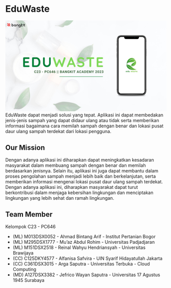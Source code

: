 # EduWaste
![](profile/img.jpg)
EduWaste dapat menjadi solusi yang tepat. Aplikasi ini dapat membedakan jenis-jenis sampah yang dapat didaur ulang atau tidak serta memberikan informasi bagaimana cara memilah sampah dengan benar dan lokasi pusat daur ulang sampah terdekat dari lokasi pengguna.
## Our Mission
Dengan adanya aplikasi ini diharapkan dapat meningkatkan kesadaran masyarakat dalam membuang sampah dengan benar dan memilah berdasarkan jenisnya. Selain itu, aplikasi ini juga dapat membantu dalam proses pengolahan sampah menjadi lebih baik dan berkelanjutan, serta memberikan informasi mengenai lokasi pusat daur ulang sampah terdekat. Dengan adanya aplikasi ini, diharapkan masyarakat dapat turut berkontribusi dalam menjaga kebersihan lingkungan dan menciptakan lingkungan yang lebih sehat dan ramah lingkungan.
## Team Member
Kelompok C23 - PC646
* (ML) M013DSX0052 - Ahmad Bintang Arif - Institut Pertanian Bogor 
* (ML) M295DSX1777 - Mu’az Abdul Rohim - Universitas Padjadjaran 
* (ML) M151DSX2518 - Reinal Wahyu Hendriansyah - Universitas Brawijaya 
* (CC) C125DKY4577 - Alfanisa Safvira - UIN Syarif Hidayatullah Jakarta 
* (CC) C361DSX3015 - Arga Saputra - Universitas Terbuka - Cloud Computing 
* (MD) A127DSX3382 - Jefrico Wayan Saputra - Universitas 17 Agustus 1945 Surabaya
<!--

**Here are some ideas to get you started:**
  EduWaste
Product Based Capstone 
🙋‍♀️ A short introduction - what is your organization all about?
🌈 Contribution guidelines - how can the community get involved?
👩‍💻 Useful resources - where can the community find your docs? Is there anything else the community should know?
🍿 Fun facts - what does your team eat for breakfast?
🧙 Remember, you can do mighty things with the power of [Markdown](https://docs.github.com/github/writing-on-github/getting-started-with-writing-and-formatting-on-github/basic-writing-and-formatting-syntax)
-->
